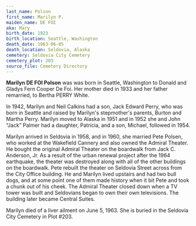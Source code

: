 ```yaml
---
last_name: Polson
first_name: Marilyn P.
maiden_name: DE FOI
aka: Mary
birth_date: 1923
birth_location: Seattle, Washington
death_date: 1963-06-05
death_location: Seldovia, Alaska
cemetery: Seldovia City Cemetery
cemetery_plot: 203
source_file: Cemetery Directory
---
```

**Marilyn DE FOI Polson** was was born in Seattle, Washington to Donald and Gladys Fern Cooper De Foi. Her mother died in 1933 and her father remarried, to Bertha PERRY White. 

In 1942, Marilyn and Neil Calkins had a son, Jack Edward Perry, who was born in Seattle and raised by Marilyn's stepmother's parents, Burton and Martha Perry. Marilyn moved to Alaska in 1951 and in 1952 she and John “Jack” Palmer had a daughter, Patricia, and a son, Michael, followed in 1954.

Marilyn arrived in Seldovia in 1958, and in 1960, she married Pete Polsen, who worked at the Wakefield Cannery and also owned the Admiral Theater. He bought the original Admiral Theater on the boardwalk from Jack C. Anderson, Jr. As a result of the urban renewal project after the 1964 earthquake, the theater was destroyed along with all of the other buildings on the boardwalk. Pete rebuilt the theater on Seldovia Street across from the City Office building. He and Marilyn lived upstairs and had two bull dogs, and at some point one of them made history when it bit Pete and took a chunk out of his cheek. The Admiral Theater closed down when a TV tower was built and Seldovians began to own their own televisions. The building later became Central Suites.

Marilyn died of a liver ailment on June 5, 1963.  She is buried in the Seldovia City Cemetery in Plot #203. 
